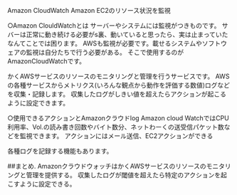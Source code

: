 Amazon CloudWatch Amazon EC2のリソース状況を監視

○Amazon ClouldWatchとは
サーバーやシステムには監視がつきものです。
サバーは正常に動き続ける必要がs裏、動いていると思ったら、実は止まっていた
なんてことでは困ります。
AWSも監視が必要です。載せるシステムやソフトウェアの監視は自分たちで行う必要がある。
そこで使用するのがAmazonCloudWatchです。

かくAWSサービスのリソースのモニタリングと管理を行うサービスです。
AWSの各種サービスからメトリクス(いろんな観点から動作を評価する数値)ログなどを収集・記録します。
収集したログがしきい値を超えたらアクションが起こるように設定できます。

○使用できるアクションとAmazonクラウドlog
Amazon cloud WatchではCPU利用率、Vol.の読み書き回数やバイト数分、ネットわーくの送受信パケット数などを監視できます。
アクションにはメール送信、EC2アクションができる

各種ログを記録する機能もあります。


##まとめ. 
AmazonクラウドウォッチはかくAWSサービスのリソースのモニタリングと管理を提供する。
収集したログが閾値を超えたら特定のアクションを起こすように設定できる。
